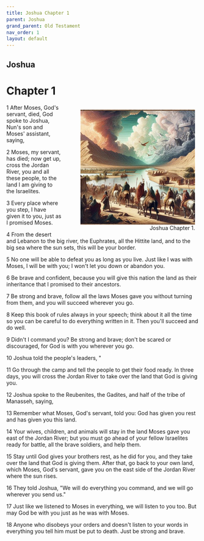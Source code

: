 ```yaml
---
title: Joshua Chapter 1
parent: Joshua
grand_parent: Old Testament
nav_order: 1
layout: default
---
```


## Joshua

# Chapter 1

<figure style="float: right; margin-right: 10px;">
    <img src="/assets/Image/Joshua/500/1.jpg" alt="Joshua Chapter 1" style="width: 300px; height: 300px; float: right;padding-left: 10px;"/>
    <figcaption style="clear: both;text-align: right;">Joshua Chapter 1.</figcaption>
</figure>
1 After Moses, God's servant, died, God spoke to Joshua, Nun's son and Moses' assistant, saying,

2 Moses, my servant, has died; now get up, cross the Jordan River, you and all these people, to the land I am giving to the Israelites.

3 Every place where you step, I have given it to you, just as I promised Moses.

4 From the desert and Lebanon to the big river, the Euphrates, all the Hittite land, and to the big sea where the sun sets, this will be your border.

5 No one will be able to defeat you as long as you live. Just like I was with Moses, I will be with you; I won't let you down or abandon you.

6 Be brave and confident, because you will give this nation the land as their inheritance that I promised to their ancestors.

7 Be strong and brave, follow all the laws Moses gave you without turning from them, and you will succeed wherever you go.

8 Keep this book of rules always in your speech; think about it all the time so you can be careful to do everything written in it. Then you'll succeed and do well.

9 Didn't I command you? Be strong and brave; don't be scared or discouraged, for God is with you wherever you go.

10 Joshua told the people's leaders, "

11 Go through the camp and tell the people to get their food ready. In three days, you will cross the Jordan River to take over the land that God is giving you.

12 Joshua spoke to the Reubenites, the Gadites, and half of the tribe of Manasseh, saying,

13 Remember what Moses, God's servant, told you: God has given you rest and has given you this land.

14 Your wives, children, and animals will stay in the land Moses gave you east of the Jordan River; but you must go ahead of your fellow Israelites ready for battle, all the brave soldiers, and help them.

15 Stay until God gives your brothers rest, as he did for you, and they take over the land that God is giving them. After that, go back to your own land, which Moses, God's servant, gave you on the east side of the Jordan River where the sun rises.

16 They told Joshua, "We will do everything you command, and we will go wherever you send us."

17 Just like we listened to Moses in everything, we will listen to you too. But may God be with you just as he was with Moses.

18 Anyone who disobeys your orders and doesn't listen to your words in everything you tell him must be put to death. Just be strong and brave.


